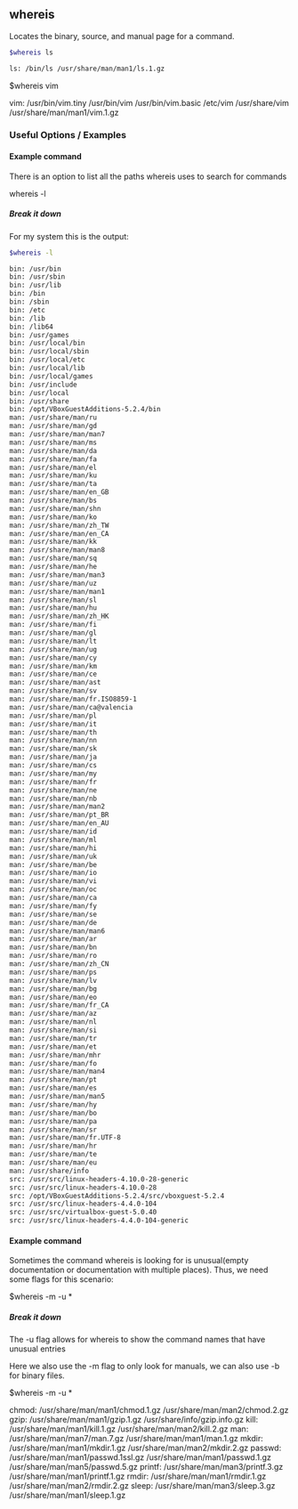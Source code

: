 ---
---

whereis
--
Locates the binary, source, and manual page for a command.
<!-- one line explanation would go here -->

<!-- minimal example -->
~~~ bash
$whereis ls

ls: /bin/ls /usr/share/man/man1/ls.1.gz
~~~

$whereis vim

vim: /usr/bin/vim.tiny /usr/bin/vim /usr/bin/vim.basic /etc/vim /usr/share/vim /usr/share/man/man1/vim.1.gz
<!--more-->

### Useful Options / Examples

#### Example command
There is an option to list all the paths whereis uses to search for commands

whereis -l


##### Break it down
For my system this is the output:

~~~ bash
$whereis -l

bin: /usr/bin
bin: /usr/sbin
bin: /usr/lib
bin: /bin
bin: /sbin
bin: /etc
bin: /lib
bin: /lib64
bin: /usr/games
bin: /usr/local/bin
bin: /usr/local/sbin
bin: /usr/local/etc
bin: /usr/local/lib
bin: /usr/local/games
bin: /usr/include
bin: /usr/local
bin: /usr/share
bin: /opt/VBoxGuestAdditions-5.2.4/bin
man: /usr/share/man/ru
man: /usr/share/man/gd
man: /usr/share/man/man7
man: /usr/share/man/ms
man: /usr/share/man/da
man: /usr/share/man/fa
man: /usr/share/man/el
man: /usr/share/man/ku
man: /usr/share/man/ta
man: /usr/share/man/en_GB
man: /usr/share/man/bs
man: /usr/share/man/shn
man: /usr/share/man/ko
man: /usr/share/man/zh_TW
man: /usr/share/man/en_CA
man: /usr/share/man/kk
man: /usr/share/man/man8
man: /usr/share/man/sq
man: /usr/share/man/he
man: /usr/share/man/man3
man: /usr/share/man/uz
man: /usr/share/man/man1
man: /usr/share/man/sl
man: /usr/share/man/hu
man: /usr/share/man/zh_HK
man: /usr/share/man/fi
man: /usr/share/man/gl
man: /usr/share/man/lt
man: /usr/share/man/ug
man: /usr/share/man/cy
man: /usr/share/man/km
man: /usr/share/man/ce
man: /usr/share/man/ast
man: /usr/share/man/sv
man: /usr/share/man/fr.ISO8859-1
man: /usr/share/man/ca@valencia
man: /usr/share/man/pl
man: /usr/share/man/it
man: /usr/share/man/th
man: /usr/share/man/nn
man: /usr/share/man/sk
man: /usr/share/man/ja
man: /usr/share/man/cs
man: /usr/share/man/my
man: /usr/share/man/fr
man: /usr/share/man/ne
man: /usr/share/man/nb
man: /usr/share/man/man2
man: /usr/share/man/pt_BR
man: /usr/share/man/en_AU
man: /usr/share/man/id
man: /usr/share/man/ml
man: /usr/share/man/hi
man: /usr/share/man/uk
man: /usr/share/man/be
man: /usr/share/man/io
man: /usr/share/man/vi
man: /usr/share/man/oc
man: /usr/share/man/ca
man: /usr/share/man/fy
man: /usr/share/man/se
man: /usr/share/man/de
man: /usr/share/man/man6
man: /usr/share/man/ar
man: /usr/share/man/bn
man: /usr/share/man/ro
man: /usr/share/man/zh_CN
man: /usr/share/man/ps
man: /usr/share/man/lv
man: /usr/share/man/bg
man: /usr/share/man/eo
man: /usr/share/man/fr_CA
man: /usr/share/man/az
man: /usr/share/man/nl
man: /usr/share/man/si
man: /usr/share/man/tr
man: /usr/share/man/et
man: /usr/share/man/mhr
man: /usr/share/man/fo
man: /usr/share/man/man4
man: /usr/share/man/pt
man: /usr/share/man/es
man: /usr/share/man/man5
man: /usr/share/man/hy
man: /usr/share/man/bo
man: /usr/share/man/pa
man: /usr/share/man/sr
man: /usr/share/man/fr.UTF-8
man: /usr/share/man/hr
man: /usr/share/man/te
man: /usr/share/man/eu
man: /usr/share/info
src: /usr/src/linux-headers-4.10.0-28-generic
src: /usr/src/linux-headers-4.10.0-28
src: /opt/VBoxGuestAdditions-5.2.4/src/vboxguest-5.2.4
src: /usr/src/linux-headers-4.4.0-104
src: /usr/src/virtualbox-guest-5.0.40
src: /usr/src/linux-headers-4.4.0-104-generic

~~~

#### Example command
Sometimes the command whereis is looking for is unusual(empty documentation or documentation with multiple places).
Thus, we need some flags for this scenario:

$whereis -m -u *
 
##### Break it down
The -u flag allows for whereis to show the command names that have unusual entries

Here we also use the -m flag to only look for manuals, we can also use -b for binary files.

$whereis -m -u *

chmod: /usr/share/man/man1/chmod.1.gz /usr/share/man/man2/chmod.2.gz
gzip: /usr/share/man/man1/gzip.1.gz /usr/share/info/gzip.info.gz
kill: /usr/share/man/man1/kill.1.gz /usr/share/man/man2/kill.2.gz
man: /usr/share/man/man7/man.7.gz /usr/share/man/man1/man.1.gz
mkdir: /usr/share/man/man1/mkdir.1.gz /usr/share/man/man2/mkdir.2.gz
passwd: /usr/share/man/man1/passwd.1ssl.gz /usr/share/man/man1/passwd.1.gz /usr/share/man/man5/passwd.5.gz
printf: /usr/share/man/man3/printf.3.gz /usr/share/man/man1/printf.1.gz
rmdir: /usr/share/man/man1/rmdir.1.gz /usr/share/man/man2/rmdir.2.gz
sleep: /usr/share/man/man3/sleep.3.gz /usr/share/man/man1/sleep.1.gz


